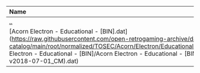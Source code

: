 |Name|Size|
|:---|---:|
|[..](../index.html)|DIR|
|[Acorn Electron - Educational - [BIN].dat](https://raw.githubusercontent.com/open-retrogaming-archive/dat-catalog/main/root/normalized/TOSEC/Acorn/Electron/Educational/[BIN]/Acorn Electron - Educational - [BIN]/Acorn Electron - Educational - [BIN] (TOSEC-v2018-07-01_CM).dat)|1222|
